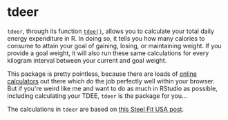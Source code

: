 # tdeer
`tdeer`, through its function [`tdee()`](https://github.com/mbarnfield/tdeer/blob/master/R/tdee.R), allows you to calculate your total daily energy expenditure in R. In doing so, it tells you how many calories to consume to attain your goal of gaining, losing, or maintaining weight. If you provide a goal weight, it will also run these same calculations for every kilogram interval between your current and goal weight.

This package is pretty pointless, because there are loads of [online calculators](https://tdeecalculator.net) out there which do the job perfectly well within your browser. But if you're weird like me and want to do as much in RStudio as possible, including calculating your TDEE, `tdeer` is the package for you...

The calculations in `tdeer` are based on [this Steel Fit USA post](https://steelfitusa.com/2018/10/calculate-tdee/).

